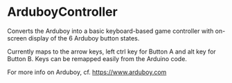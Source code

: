 # ArduboyController
Converts the Arduboy into a basic keyboard-based game controller with on-screen display of the 6 Arduboy button states.

Currently maps to the arrow keys, left ctrl key for Button A and alt key for Button B. Keys can be remapped easily from the Arduino code.

For more info on Arduboy, cf. https://www.arduboy.com
